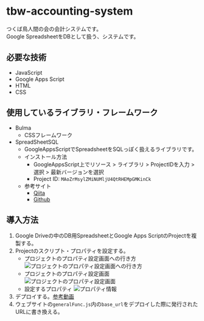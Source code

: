 # tbw-accounting-system
つくば鳥人間の会の会計システムです。<br>
Google SpreadsheetをDBとして扱う、システムです。

## 必要な技術
- JavaScript
- Google Apps Script
- HTML
- CSS

## 使用しているライブラリ・フレームワーク
- Bulma
  - CSSフレームワーク
- SpreadSheetSQL
  - GoogleAppsScriptでSpreadsheetをSQLっぽく扱えるライブラリです。
  - インストール方法
    - GoogleAppsScript上でリソース > ライブラリ > ProjectIDを入力 > 選択 > 最新バージョンを選択
    - Project ID: `MAoZrMsylZMiNUMljU4QtRHEMpGMKinCk`
  - 参考サイト
    - [Qiita](https://qiita.com/roana0229/items/fea931fcabc57f193620)
    - [Github](https://github.com/roana0229/spreadsheets-sql)
    
## 導入方法
1. Google Driveの中のDB用SpreadsheetとGoogle Apps ScriptのProjectを複製する。
1. Projectのスクリプト・プロパティを設定する。
    - プロジェクトのプロパティ設定画面への行き方
    ![プロジェクトのプロパティ設定画面への行き方](https://www.u.tsukuba.ac.jp/~s1811411/tas-intro/b.png)
    - プロジェクトのプロパティ設定画面
    ![プロジェクトのプロパティ設定画面](https://www.u.tsukuba.ac.jp/~s1811411/tas-intro/a.png)
    - 設定するプロパティ
    ![プロパティ情報](https://www.u.tsukuba.ac.jp/~s1811411/tas-intro/c.png)
1. デプロイする。[参考動画](https://photos.app.goo.gl/PU3wbtoknxsvomHV9)
1. ウェブサイトの```generalFunc.js```内の```base_url```をデプロイした際に発行されたURLに書き換える。
